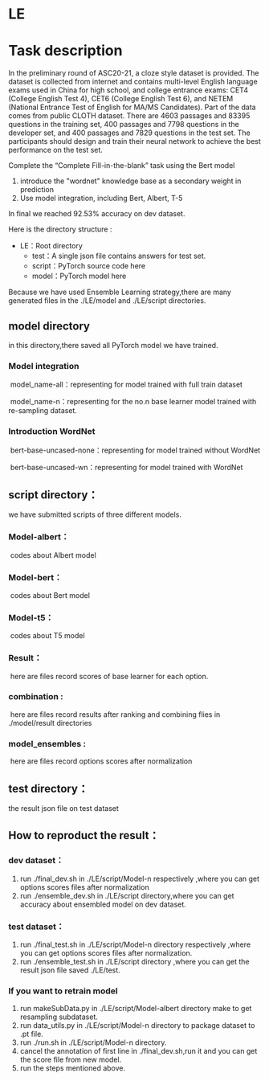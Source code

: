 # LE
# Task description

In the preliminary round of ASC20-21, a cloze style dataset is provided. The dataset is collected from internet and contains multi-level English language exams used in China for high school, and college entrance exams: CET4 (College English Test 4), CET6 (College English Test 6), and NETEM (National Entrance Test of English for MA/MS Candidates). Part of the data comes from public CLOTH dataset. There are 4603 passages and 83395 questions in the training set, 400 passages and 7798 questions in the developer set, and 400 passages and 7829 questions in the test set. The participants should design and train their neural network to achieve the best performance on the test set.



Complete the “Complete Fill-in-the-blank” task using the Bert model
1. introduce the "wordnet" knowledge base as a secondary weight in prediction
2. Use model integration, including Bert, Albert, T-5



In final we reached 92.53% accuracy on dev dataset.

Here is the directory structure :

- LE：Root directory
    - test：A single json file contains answers for test set.
    - script：PyTorch source code here
    - model：PyTorch model here


Because we have used Ensemble Learning strategy,there are many generated files in the ./LE/model and ./LE/script directories.

## model directory
in this directory,there saved all PyTorch model we have trained.

### 	Model integration

​	model_name-all：representing for model trained with full train dataset

​	model_name-n：representing for the no.n base learner model trained with re-sampling dataset. 

### 	Introduction WordNet

​	bert-base-uncased-none：representing for model trained without WordNet

​	bert-base-uncased-wn：representing for model trained with WordNet

## script directory：

we have submitted scripts of three different models.

### 	Model-albert：

​	codes about Albert model

### 	Model-bert：

​	codes about Bert model

### 	Model-t5：

​	codes about T5 model

### 	Result：

​	here are files record scores of base learner for each option.

### 	combination :

​	here are files record results after ranking and combining flies in ./model/result directories

### 	model_ensembles :

​	here are files record options scores after normalization

## test directory：

the result json file on test dataset

## How to reproduct the result：

### dev dataset：

1.  run ./final_dev.sh in ./LE/script/Model-n respectively ,where you can get options scores files after normalization
2.  run ./ensemble_dev.sh in ./LE/script directory,where you can get accuracy about ensembled model on dev dataset.


### test dataset：

1. run ./final_test.sh in ./LE/script/Model-n directory respectively ,where you can get options scores files after normalization.
2. run ./ensemble_test.sh in ./LE/script directory ,where you can get the result json file saved ./LE/test.

### If you want to retrain model 

1. run makeSubData.py in ./LE/script/Model-albert directory make to get resampling subdataset. 
2. run data_utils.py in ./LE/script/Model-n directory to package dataset to .pt file.
3. run ./run.sh in ./LE/script/Model-n directory.
4. cancel the annotation of first line in ./final_dev.sh,run it and you can get the score file from new model.
5. run the steps mentioned above.



